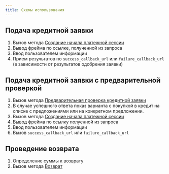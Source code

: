 ```yaml
---
title: Схемы использования
---
```

## Подача кредитной заявки
1. Вызов метода [Создание начала платежной сессии](method_descriptions/payments/init)
2. Вывод фрейма по ссылке, полученной из запроса
3. Ввод пользователем информации
4. Прием результатов по `success_callback_url` или `failure_callback_url` (в зависимости от результатов одобрения заявки)

## Подача кредитной заявки с предварительной проверкой
1. Вызов метода [Предварительная проверка кредитной заявки](method_descriptions/credit_applications/validate)
2. В случае успешного ответа показ варианта с покупкой в кредит на списке с предложениями или на конкретном предложении.
3. Вызов метода [Создание начала платежной сессии](method_descriptions/payments/init)
4. Вывод фрейма по ссылку полуенной из запроса
5. Ввод пользователем информации
6. Вызов `success_callback_url` или `failure_callback_url`

## Проведение возврата
1. Определение суммы к возврату
2. Вызов метода [Возврат](method_descriptions/payments/refund)
